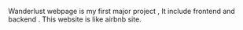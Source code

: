 Wanderlust webpage is my first major project , It include frontend and backend .
This website is like airbnb site.
